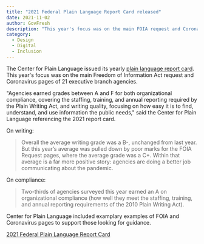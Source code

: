 ```yaml
---
title: "2021 Federal Plain Language Report Card released"
date: 2021-11-02 
author: GovFresh
description: "This year's focus was on the main FOIA request and Coronavirus pages for 21 executive branch agencies."
category:
  - Design
  - Digital
  - Inclusion
---
```


The Center for Plain Language issued its yearly [plain language report card](https://centerforplainlanguage.org/2021-federal-plain-language-report-card/). This year's focus was on the main Freedom of Information Act request and Coronavirus pages of 21 executive branch agencies.

"Agencies earned grades between A and F for both organizational compliance, covering the staffing, training, and annual reporting required by the Plain Writing Act, and writing quality, focusing on how easy it is to find, understand, and use information the public needs," said the Center for Plain Language referencing the 2021 report card.

On writing:

> Overall the average writing grade was a B-, unchanged from last year. But this year’s average was pulled down by poor marks for the FOIA Request pages, where the average grade was a C+.  Within that average is a far more positive story:  agencies are doing a better job communicating about the pandemic.

On compliance:

> Two-thirds of agencies surveyed this year earned an A on organizational compliance (how well they meet the staffing, training, and annual reporting requirements of the 2010 Plain Writing Act).

Center for Plain Language included examplary examples of FOIA and Coronavirus pages to support those looking for guidance.

[2021 Federal Plain Language Report Card](https://centerforplainlanguage.org/2021-federal-plain-language-report-card/)